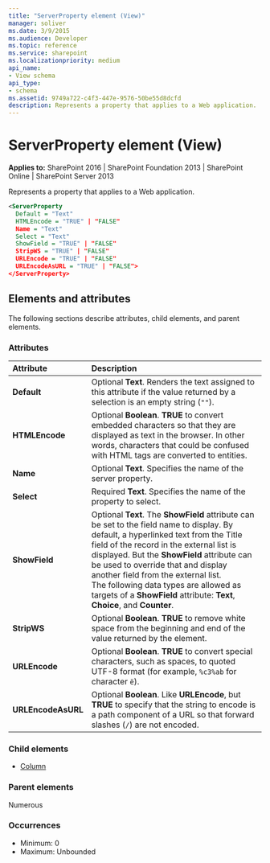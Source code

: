 ```yaml
---
title: "ServerProperty element (View)"
manager: soliver
ms.date: 3/9/2015
ms.audience: Developer
ms.topic: reference
ms.service: sharepoint
ms.localizationpriority: medium
api_name:
- View schema
api_type:
- schema
ms.assetid: 9749a722-c4f3-447e-9576-50be55d8dcfd
description: Represents a property that applies to a Web application.
---
```


# ServerProperty element (View)

**Applies to:** SharePoint 2016 | SharePoint Foundation 2013 | SharePoint Online | SharePoint Server 2013
  
Represents a property that applies to a Web application.
  
```XML
<ServerProperty
  Default = "Text"
  HTMLEncode = "TRUE" | "FALSE"
  Name = "Text"
  Select = "Text"
  ShowField = "TRUE" | "FALSE"
  StripWS = "TRUE" | "FALSE"
  URLEncode = "TRUE" | "FALSE"
  URLEncodeAsURL = "TRUE" | "FALSE">
</ServerProperty>
```

## Elements and attributes

The following sections describe attributes, child elements, and parent elements.

### Attributes

|**Attribute**|**Description**|
|:-----|:-----|
|**Default** <br/> |Optional **Text**. Renders the text assigned to this attribute if the value returned by a selection is an empty string (`""`).  <br/> |
|**HTMLEncode** <br/> |Optional **Boolean**. **TRUE** to convert embedded characters so that they are displayed as text in the browser. In other words, characters that could be confused with HTML tags are converted to entities.  <br/> |
|**Name** <br/> |Optional **Text**. Specifies the name of the server property.  <br/> |
|**Select** <br/> |Required **Text**. Specifies the name of the property to select.  <br/> |
|**ShowField** <br/> |Optional **Text**. The **ShowField** attribute can be set to the field name to display. By default, a hyperlinked text from the Title field of the record in the external list is displayed. But the **ShowField** attribute can be used to override that and display another field from the external list.  <br/> The following data types are allowed as targets of a **ShowField** attribute: **Text**, **Choice**, and **Counter**.  <br/> |
|**StripWS** <br/> |Optional **Boolean**. **TRUE** to remove white space from the beginning and end of the value returned by the element.  <br/> |
|**URLEncode** <br/> |Optional **Boolean**. **TRUE** to convert special characters, such as spaces, to quoted UTF-8 format (for example, `%c3%ab` for character `ë`).  <br/> |
|**URLEncodeAsURL** <br/> |Optional **Boolean**. Like **URLEncode**, but **TRUE** to specify that the string to encode is a path component of a URL so that forward slashes (`/`) are not encoded.  <br/> |
   
### Child elements

- [Column](column-element-view.md)
   
### Parent elements

Numerous 
   
### Occurrences

- Minimum: 0
- Maximum: Unbounded  

<br/> 
   

